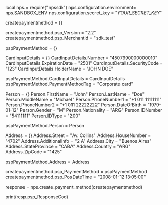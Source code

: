 local nps = require("npssdk")
nps.configuration.environment= nps.SANDBOX_ENV
nps.configuration.secret_key = "_YOUR_SECRET_KEY_"


createpaymentmethod = {}

createpaymentmethod.psp_Version = "2.2"
createpaymentmethod.psp_MerchantId = "sdk_test"

pspPaymentMethod = {}

CardInputDetails = {}
CardInputDetails.Number = "4507990000000010"
CardInputDetails.ExpirationDate = "2501"
CardInputDetails.SecurityCode = "123"
CardInputDetails.HolderName = "JOHN DOE"

pspPaymentMethod.CardInputDetails = CardInputDetails
pspPaymentMethod.PaymentMethodTag = "Corporate card"

Person = {}
Person.FirstName = "John"
Person.LastName = "Doe"
Person.MiddleName = "Michael"
Person.PhoneNumber1 = "+1 011 11111111"
Person.PhoneNumber2 = "+1 011 22222222"
Person.DateOfBirth = "1979-01-12"
Person.Gender = "M"
Person.Nationality = "ARG"
Person.IDNumber = "54111111"
Person.IDType = "200"

pspPaymentMethod.Person = Person

Address = {}
Address.Street = "Av. Collins"
Address.HouseNumber = "4702"
Address.AdditionalInfo = "2 A"
Address.City = "Buenos Aires"
Address.StateProvince = "CABA"
Address.Country = "ARG"
Address.ZipCode = "1425"

pspPaymentMethod.Address = Address

createpaymentmethod.psp_PaymentMethod = pspPaymentMethod
createpaymentmethod.psp_PosDateTime = "2008-01-12 13:05:00"

response = nps.create_payment_method(createpaymentmethod)

print(resp.psp_ResponseCod)
